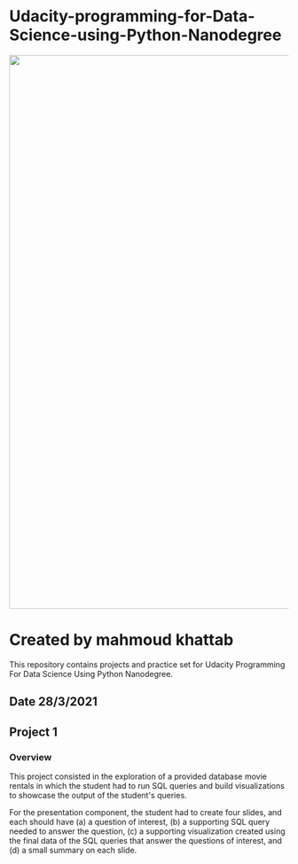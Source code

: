 # Udacity-programming-for-Data-Science-using-Python-Nanodegree
<img src="Images/Programming.jpg" width="1000">

# Created by mahmoud khattab

This repository contains projects and practice set for Udacity Programming For Data Science Using Python Nanodegree.

## Date 28/3/2021

## Project 1
### Overview

This project consisted in the exploration of a provided database movie rentals in which the student had to run SQL queries and build visualizations to showcase the output of the student's queries.

For the presentation component, the student had to create four slides, and each should have (a) a question of interest, (b) a supporting SQL query needed to answer the question, (c) a supporting visualization created using the final data of the SQL queries that answer the questions of interest, and (d) a small summary on each slide.
